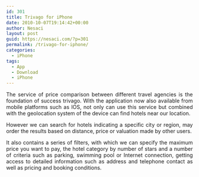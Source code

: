 ```yaml
---
id: 301
title: Trivago for iPhone
date: 2010-10-07T19:14:42+00:00
author: Nesaci
layout: post
guid: https://nesaci.com/?p=301
permalink: /trivago-for-iphone/
categories:
  - iPhone
tags:
  - App
  - Download
  - iPhone
---
```

<p style="text-align: justify;">
  The service of price comparison between different travel agencies is the foundation of success trivago. With the application now also available from mobile platforms such as IOS, not only can use this service but combined with the geolocation system of the device can find hotels near our location.
</p>

<p style="text-align: justify;">
  However we can search for hotels indicating a specific city or region, may order the results based on distance, price or valuation made by other users.
</p>

<p style="text-align: justify;">
  It also contains a series of filters, with which we can specify the maximum price you want to pay, the hotel category by number of stars and a number of criteria such as parking, swimming pool or Internet connection, getting access to detailed information such as address and telephone contact as well as pricing and booking conditions.
</p>
